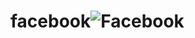 # facebook![Facebook](https://user-images.githubusercontent.com/55184227/141797014-9c8600b0-565f-451b-884f-89419a0516c7.png)
